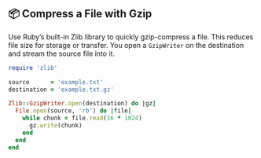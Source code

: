 ## 📦 Compress a File with Gzip

Use Ruby’s built-in Zlib library to quickly gzip-compress a file. This reduces file size for storage or transfer. You open a `GzipWriter` on the destination and stream the source file into it.

```ruby
require 'zlib'

source      = 'example.txt'
destination = 'example.txt.gz'

Zlib::GzipWriter.open(destination) do |gz|
  File.open(source, 'rb') do |file|
    while chunk = file.read(16 * 1024)
      gz.write(chunk)
    end
  end
end
```
